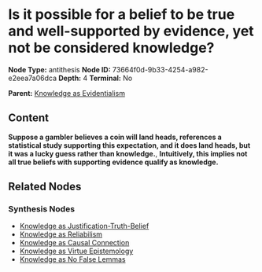 # Is it possible for a belief to be true and well-supported by evidence, yet not be considered knowledge?

**Node Type:** antithesis
**Node ID:** 73664f0d-9b33-4254-a982-e2eea7a06dca
**Depth:** 4
**Terminal:** No

**Parent:** [Knowledge as Evidentialism](knowledge-as-evidentialism-synthesis-853bcd01-eab0-4656-87e1-316cbcbcb19b.md)

## Content

**Suppose a gambler believes a coin will land heads, references a statistical study supporting this expectation, and it does land heads, but it was a lucky guess rather than knowledge.**, **Intuitively, this implies not all true beliefs with supporting evidence qualify as knowledge.**

## Related Nodes

### Synthesis Nodes

- [Knowledge as Justification-Truth-Belief](knowledge-as-justification-truth-belief-synthesis-4e38f313-bfd9-4b90-b320-b308d65aef42.md)
- [Knowledge as Reliabilism](knowledge-as-reliabilism-synthesis-8510a02a-a817-49fc-b633-d94c2db53113.md)
- [Knowledge as Causal Connection](knowledge-as-causal-connection-synthesis-707ca12c-b10c-496c-8d22-5dce8dbe5726.md)
- [Knowledge as Virtue Epistemology](knowledge-as-virtue-epistemology-synthesis-c34b083f-400c-411a-9067-819fd0398275.md)
- [Knowledge as No False Lemmas](knowledge-as-no-false-lemmas-synthesis-bd463fd2-ced5-4560-9871-8a5fd8186c55.md)
